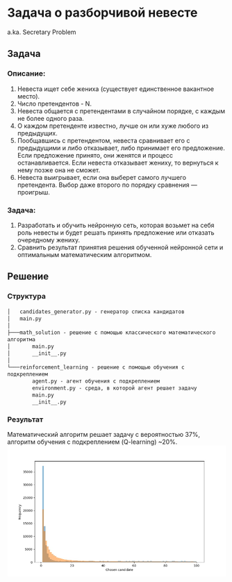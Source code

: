# Задача о разборчивой невесте 
a.ka. Secretary Problem
## Задача
### Описание:
1. Невеста ищет себе жениха (существует единственное вакантное место).
2. Число претендентов - N.
3. Невеста общается с претендентами в случайном порядке, с каждым не более одного раза.
4. О каждом претенденте известно, лучше он или хуже любого из предыдущих.
5. Пообщавшись с претендентом, невеста сравнивает его с предыдущими и либо отказывает, либо принимает его предложение. Если предложение принято, они женятся и процесс останавливается. Если невеста отказывает жениху, то вернуться к нему позже она не сможет.
6. Невеста выигрывает, если она выберет самого лучшего претендента. Выбор даже второго по порядку сравнения — проигрыш.

### Задача:
1. Разработать и обучить нейронную сеть, которая возьмет на себя роль невесты и будет решать принять предложение или отказать очередному жениху.
2. Сравнить результат принятия решения обученной нейронной сети и оптимальным математическим алгоритмом.
## Решение
### Структура
```
│   candidates_generator.py - генератор списка кандидатов
│   main.py
│
├───math_solution - решение с помощью классического математического алгоритма
│       main.py
│       __init__.py
│
└───reinforcement_learning - решение с помощью обучения с подкреплением
        agent.py - агент обучения с подкреплением
        environment.py - среда, в которой агент решает задачу
        main.py
        __init__.py
```
### Результат
Математический алгоритм решает задачу с вероятностью 37%, алгоритм обучения с подкреплением (Q-learning) ~20%.
![img](images/result.jpg)